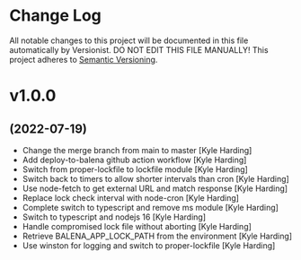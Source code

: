 # Change Log

All notable changes to this project will be documented in this file
automatically by Versionist. DO NOT EDIT THIS FILE MANUALLY!
This project adheres to [Semantic Versioning](http://semver.org/).

# v1.0.0
## (2022-07-19)

* Change the merge branch from main to master [Kyle Harding]
* Add deploy-to-balena github action workflow [Kyle Harding]
* Switch from proper-lockfile to lockfile module [Kyle Harding]
* Switch back to timers to allow shorter intervals than cron [Kyle Harding]
* Use node-fetch to get external URL and match response [Kyle Harding]
* Replace lock check interval with node-cron [Kyle Harding]
* Complete switch to typescript and remove ms module [Kyle Harding]
* Switch to typescript and nodejs 16 [Kyle Harding]
* Handle compromised lock file without aborting [Kyle Harding]
* Retrieve BALENA_APP_LOCK_PATH from the environment [Kyle Harding]
* Use winston for logging and switch to proper-lockfile [Kyle Harding]
